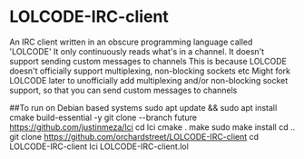 # LOLCODE-IRC-client
An IRC client written in an obscure programming language called 'LOLCODE'
It only continuously reads what's in a channel.  It doesn't support sending custom messages to channels
This is because LOLCODE doesn't officially support multiplexing, non-blocking sockets etc
Might fork LOLCODE later to unofficially add multiplexing and/or non-blocking socket support,
so that you can send custom messages to channels

##To run on Debian based systems
sudo apt update && sudo apt install cmake build-essential -y
git clone --branch future https://github.com/justinmeza/lci
cd lci
cmake .
make
sudo make install
cd ..
git clone https://github.com/orchardstreet/LOLCODE-IRC-client
cd LOLCODE-IRC-client
lci LOLCODE-IRC-client.lol
